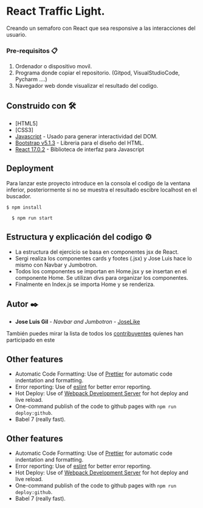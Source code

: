 # React Traffic Light.

Creando un semaforo con React que sea responsive a las interacciones del usuario.

### Pre-requisitos 📋

1. Ordenador o dispositivo movil.
2. Programa donde copiar el repositorio. (Gitpod, VisualStudioCode, Pycharm ....)
3. Navegador web donde visualizar el resultado del codigo.


## Construido con 🛠️

* [HTML5] 
* [CSS3]  
* [Javascript](https://www.javascript.com/) - Usado para generar interactividad del DOM.
* [Bootstrap v5.1.3](https://getbootstrap.com/) - Libreria para el diseño del HTML.
* [React 17.0.2](https://es.reactjs.org/) - Biblioteca de interfaz para Javascript


## Deployment

Para lanzar este proyecto introduce en la consola el codigo de la ventana inferior, posteriormente si no se muestra el resultado escibre localhost en el buscador.
```
$ npm install
```

```bash
  $ npm run start
```



## Estructura y explicación del codigo ⚙️

* La estructura del ejercicio se basa en componentes jsx de React.
* Sergi realiza los componentes cards y footes (.jsx) y Jose Luis hace lo mismo con Navbar y Jumbotron.
* Todos los componentes se importan en Home.jsx y se insertan en el componente Home. Se utilizan divs para organizar los componentes.
* Finalmente en Index.js se importa Home y se renderiza.


## Autor ✒️

* **Jose Luis Gil** - *Navbar and Jumbotron* - [JoseLike](https://github.com/JoseLike)


También puedes mirar la lista de todos los [contribuyentes](https://github.com/JoseLike/traffic-light) quíenes han participado en este 



## Other features

- Automatic Code Formatting: Use of [Prettier](https://prettier.io/) for automatic code indentation and formatting.
- Error reporting: Use of [eslint](https://eslint.org/) for better error reporting.
- Hot Deploy: Use of [Webpack Development Server](https://webpack.js.org/configuration/dev-server/) for hot deploy and live reload.
- One-command publish of the code to github pages with `npm run deploy:github`.
- Babel 7 (really fast).

## Other features

- Automatic Code Formatting: Use of [Prettier](https://prettier.io/) for automatic code indentation and formatting.
- Error reporting: Use of [eslint](https://eslint.org/) for better error reporting.
- Hot Deploy: Use of [Webpack Development Server](https://webpack.js.org/configuration/dev-server/) for hot deploy and live reload.
- One-command publish of the code to github pages with `npm run deploy:github`.
- Babel 7 (really fast).
